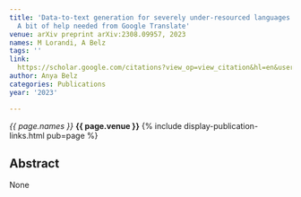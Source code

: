 ```yaml
---
title: 'Data-to-text generation for severely under-resourced languages with GPT-3.5:
  A bit of help needed from Google Translate'
venue: arXiv preprint arXiv:2308.09957, 2023
names: M Lorandi, A Belz
tags: ''
link: 
  https://scholar.google.com/citations?view_op=view_citation&hl=en&user=trwwiW4AAAAJ&pagesize=100&sortby=pubdate&citation_for_view=trwwiW4AAAAJ:uWiczbcajpAC
author: Anya Belz
categories: Publications
year: '2023'

---
```


*{{ page.names }}*
**{{ page.venue }}**
{% include display-publication-links.html pub=page %}
## Abstract

None
